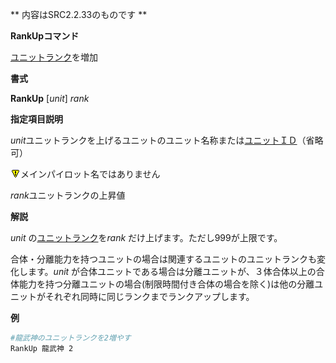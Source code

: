 ** 内容はSRC2.2.33のものです **

**RankUpコマンド**

[ユニットランク](ユニットランク.md)を増加

**書式**

**RankUp** [*unit*] *rank*

**指定項目説明**

*unit*ユニットランクを上げるユニットのユニット名称または[ユニットＩＤ](ユニットＩＤ.md)（省略可）

![](./images/bm0.gif)メインパイロット名ではありません

*rank*ユニットランクの上昇値

**解説**

*unit* の[ユニットランク](ユニットランク.md)を*rank* だけ上げます。ただし999が上限です。

合体・分離能力を持つユニットの場合は関連するユニットのユニットランクも変化します。*unit* が合体ユニットである場合は分離ユニットが、３体合体以上の合体能力を持つ分離ユニットの場合(制限時間付き合体の場合を除く)は他の分離ユニットがそれぞれ同時に同じランクまでランクアップします。

**例**
```sh
#龍武神のユニットランクを2増やす
RankUp 龍武神 2
```

